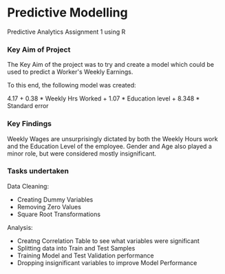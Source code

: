 # Predictive Modelling
Predictive Analytics Assignment 1 using R

### Key Aim of Project

The Key Aim of the project was to try and create a model which could be used to predict a Worker's Weekly Earnings.

To this end, the following model was created:

4.17 	+ 0.38 * Weekly Hrs Worked 	+  1.07 * Education level + 8.348 * Standard error

### Key Findings
Weekly Wages are unsurprisingly dictated by both the Weekly Hours work and the Education Level of the employee. 
Gender and Age also played a minor role, but were considered mostly insignificant.

### Tasks undertaken


Data Cleaning: 
- Creating Dummy Variables
- Removing Zero Values
- Square Root Transformations

Analysis:
- Creatng Correlation Table to see what variables were significant
- Splitting data into Train and Test Samples
- Training Model and Test Validation performance
- Dropping insignificant variables to improve Model Performance
